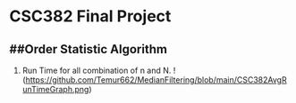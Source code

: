 CSC382 Final Project
===================

##Order Statistic Algorithm
---------------------------

1) Run Time for all combination of n and N.
!(https://github.com/Temur662/MedianFiltering/blob/main/CSC382AvgRunTimeGraph.png)
